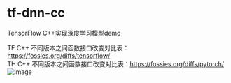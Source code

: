 # tf-dnn-cc
TensorFlow C++实现深度学习模型demo

TF C++ 不同版本之间函数接口改变对比表：https://fossies.org/diffs/tensorflow/ \
TH C++ 不同版本之间函数接口改变对比表：https://fossies.org/diffs/pytorch/
![image](https://user-images.githubusercontent.com/36963108/163410372-949b90bc-6233-45a3-b699-47cbfa5eb525.png)


